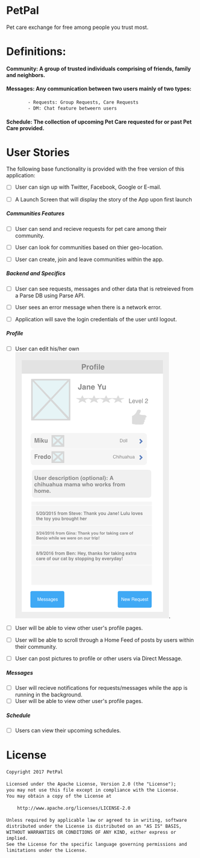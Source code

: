 # PetPal
Pet care exchange for free among people you trust most.


# Definitions:

#### Community: A group of trusted individuals comprising of friends, family and neighbors.
#### Messages: Any communication between two users mainly of two types:
            - Requests: Group Requests, Care Requests
            - DM: Chat feature betweern users
#### Schedule: The collection of upcoming Pet Care requested for or past Pet Care provided.


# User Stories

The following base functionality is provided with the free version of this application:

- [ ] User can sign up with Twitter, Facebook, Google or E-mail.
- [ ] A Launch Screen that will display the story of the App upon first launch


##### Communities Features
- [ ] User can send and recieve requests for pet care among their community.
- [ ] User can look for communities based on thier geo-location.
- [ ] User can create, join and leave communities within the app.


##### Backend and Specifics
- [ ] User can see requests, messages and other data that is retreieved from a Parse DB using Parse API.
- [ ] User sees an error message when there is a network error.
- [ ] Application will save the login credentials of the user until logout.


##### Profile
- [ ] User can edit his/her own ![profile page](profile.png).
- [ ] User will be able to view other user's profile pages.
- [ ] User will be able to scroll through a Home Feed of posts by users within their community.
- [ ] User can post pictures to profile or other users via Direct Message.


##### Messages
- [ ] User will recieve notifications for requests/messages while the app is running in the background.
- [ ] User will be able to view other user's profile pages.

##### Schedule
- [ ] Users can view their upcoming schedules.



# License

    Copyright 2017 PetPal

    Licensed under the Apache License, Version 2.0 (the "License");
    you may not use this file except in compliance with the License.
    You may obtain a copy of the License at

        http://www.apache.org/licenses/LICENSE-2.0

    Unless required by applicable law or agreed to in writing, software
    distributed under the License is distributed on an "AS IS" BASIS,
    WITHOUT WARRANTIES OR CONDITIONS OF ANY KIND, either express or implied.
    See the License for the specific language governing permissions and
    limitations under the License.
